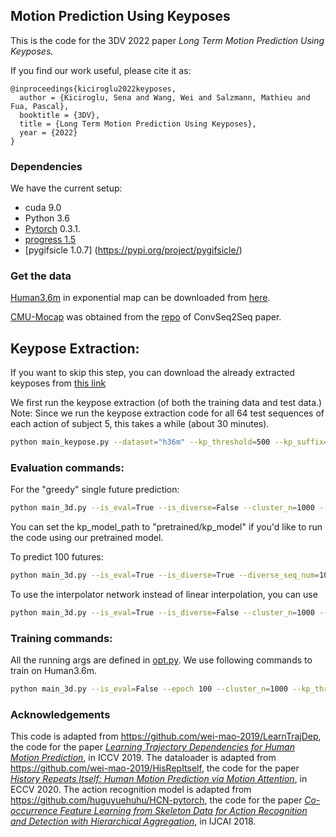 ## Motion Prediction Using Keyposes
This is the code for the 3DV 2022 paper _Long Term Motion Prediction Using Keyposes._ 

If you find our work useful, please cite it as:

    @inproceedings{kiciroglu2022keyposes,
      author = {Kiciroglu, Sena and Wang, Wei and Salzmann, Mathieu and Fua, Pascal},
      booktitle = {3DV},
      title = {Long Term Motion Prediction Using Keyposes},
      year = {2022}
    }

### Dependencies

We have the current setup:

* cuda 9.0
* Python 3.6
* [Pytorch](https://github.com/pytorch/pytorch) 0.3.1.
* [progress 1.5](https://pypi.org/project/progress/)
* [pygifsicle 1.0.7] (https://pypi.org/project/pygifsicle/)

### Get the data
[Human3.6m](http://vision.imar.ro/human3.6m/description.php) in exponential map can be downloaded from [here](http://www.cs.stanford.edu/people/ashesh/h3.6m.zip).

[CMU-Mocap](http://mocap.cs.cmu.edu/) was obtained from the [repo](https://github.com/chaneyddtt/Convolutional-Sequence-to-Sequence-Model-for-Human-Dynamics) of ConvSeq2Seq paper.

## Keypose Extraction:
If you want to skip this step, you can download the already extracted keyposes from [this link]()

We first run the keypose extraction (of both the training data and test data.)
Note: Since we run the keypose extraction code for all 64 test sequences of each action of subject 5, this takes a while (about 30 minutes). 
```bash
python main_keypose.py --dataset="h36m" --kp_threshold=500 --kp_suffix="3dv2022" --reevaluate_keyposes=True --load_clusters=False --cluster_n=1000
```

### Evaluation commands:

For the "greedy" single future prediction:
```bash
python main_3d.py --is_eval=True --is_diverse=False --cluster_n=1000 --kp_threshold=500 --kp_suffix="3dv2022" --data_dir [Path To Your H36M data]/h3.6m/dataset/ --kp_model_path= [Path to your trained model]
```

You can set the kp_model_path to "pretrained/kp_model" if you'd like to run the code using our pretrained model.

To predict 100 futures:
```bash
python main_3d.py --is_eval=True --is_diverse=True --diverse_seq_num=100 --cluster_n=1000 --kp_threshold=500 --kp_suffix="3dv2022" --data_dir [Path To Your H36M data]/h3.6m/dataset/ --kp_model_path= [Path to your trained model]
```
To use the interpolator network instead of linear interpolation, you can use
```bash
python main_3d.py --is_eval=True --is_diverse=False --cluster_n=1000 --kp_threshold=500 --kp_suffix="3dv2022" --data_dir [Path To Your H36M data]/h3.6m/dataset/ --kp_model_path= [Path to your trained model] --use_interpolator=True --interpolator_num_stage=10 --interpolator_hidden_nodes=512
```

### Training commands:
All the running args are defined in [opt.py](utils/opt.py). We use following commands to train on Human3.6m.

```bash
python main_3d.py --is_eval=False --epoch 100 --cluster_n=1000 --kp_threshold=500 --kp_suffix="3dv2022" --data_dir [Path To Your H36M data]/h3.6m/dataset/
```

### Acknowledgements
This code is adapted from https://github.com/wei-mao-2019/LearnTrajDep, the code for the paper [_Learning Trajectory Dependencies for Human Motion Prediction_](https://arxiv.org/abs/1908.05436), in ICCV 2019. The dataloader is adapted from https://github.com/wei-mao-2019/HisRepItself, the code for the paper [_History Repeats Itself: Human Motion Prediction via Motion Attention_](https://arxiv.org/abs/2007.11755), in ECCV 2020. The action recognition model is adapted from https://github.com/huguyuehuhu/HCN-pytorch, the code for the paper [_Co-occurrence Feature Learning from Skeleton Data for Action Recognition and Detection with Hierarchical Aggregation_](http://arxiv.org/pdf/1804.06055.pdf), in IJCAI 2018.
